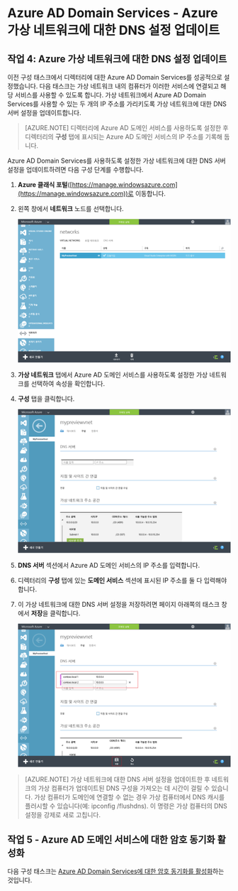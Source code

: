 <properties
	pageTitle="Azure AD 도메인 서비스: Azure 가상 네트워크를 위한 DNS 설정 업데이트 | Microsoft Azure"
	description="Azure Active Directory 도메인 서비스 시작"
	services="active-directory-ds"
	documentationCenter=""
	authors="mahesh-unnikrishnan"
	manager="stevenpo"
	editor="curtand"/>

<tags
	ms.service="active-directory-ds"
	ms.workload="identity"
	ms.tgt_pltfrm="na"
	ms.devlang="na"
	ms.topic="get-started-article"
	ms.date="09/21/2016"
	ms.author="maheshu"/>

# Azure AD Domain Services - Azure 가상 네트워크에 대한 DNS 설정 업데이트

## 작업 4: Azure 가상 네트워크에 대한 DNS 설정 업데이트
이전 구성 태스크에서 디렉터리에 대한 Azure AD Domain Services를 성공적으로 설정했습니다. 다음 태스크는 가상 네트워크 내의 컴퓨터가 이러한 서비스에 연결되고 해당 서비스를 사용할 수 있도록 합니다. 가상 네트워크에서 Azure AD Domain Services를 사용할 수 있는 두 개의 IP 주소를 가리키도록 가상 네트워크에 대한 DNS 서버 설정을 업데이트합니다.

> [AZURE.NOTE] 디렉터리에 Azure AD 도메인 서비스를 사용하도록 설정한 후 디렉터리의 **구성** 탭에 표시되는 Azure AD 도메인 서비스의 IP 주소를 기록해 둡니다.

Azure AD Domain Services를 사용하도록 설정한 가상 네트워크에 대한 DNS 서버 설정을 업데이트하려면 다음 구성 단계를 수행합니다.

1. **Azure 클래식 포털**([https://manage.windowsazure.com](https://manage.windowsazure.com))로 이동합니다.

2. 왼쪽 창에서 **네트워크** 노드를 선택합니다.

    ![가상 네트워크 노드](./media/active-directory-domain-services-getting-started/virtual-network-select.png)

3. **가상 네트워크** 탭에서 Azure AD 도메인 서비스를 사용하도록 설정한 가상 네트워크를 선택하여 속성을 확인합니다.

4. **구성** 탭을 클릭합니다.

    ![가상 네트워크 노드](./media/active-directory-domain-services-getting-started/virtual-network-configure-tab.png)

5. **DNS 서버** 섹션에서 Azure AD 도메인 서비스의 IP 주소를 입력합니다.

6. 디렉터리의 **구성** 탭에 있는 **도메인 서비스** 섹션에 표시된 IP 주소를 둘 다 입력해야 합니다.

7. 이 가상 네트워크에 대한 DNS 서버 설정을 저장하려면 페이지 아래쪽의 태스크 창에서 **저장**을 클릭합니다.

   ![가상 네트워크에 대한 DNS 서버 설정을 업데이트합니다.](./media/active-directory-domain-services-getting-started/update-dns.png)

> [AZURE.NOTE] 가상 네트워크에 대한 DNS 서버 설정을 업데이트한 후 네트워크의 가상 컴퓨터가 업데이트된 DNS 구성을 가져오는 데 시간이 걸릴 수 있습니다. 가상 컴퓨터가 도메인에 연결할 수 없는 경우 가상 컴퓨터에서 DNS 캐시를 플러시할 수 있습니다(예: ipconfig /flushdns). 이 명령은 가상 컴퓨터의 DNS 설정을 강제로 새로 고칩니다.


## 작업 5 - Azure AD 도메인 서비스에 대한 암호 동기화 활성화
다음 구성 태스크는 [Azure AD Domain Services에 대한 암호 동기화를 활성화](active-directory-ds-getting-started-password-sync.md)하는 것입니다.

<!---HONumber=AcomDC_0928_2016-->